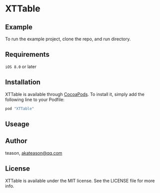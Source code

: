 # XTTable

## Example

To run the example project, clone the repo, and run directory.

## Requirements

`iOS 8.0` or later

## Installation

XTTable is available through [CocoaPods](http://cocoapods.org). To install
it, simply add the following line to your Podfile:

```ruby
pod "XTTable"
```

## Useage

## Author

teason, akateason@qq.com

## License

XTTable is available under the MIT license. See the LICENSE file for more info.

